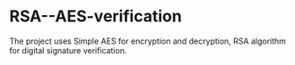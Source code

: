 # RSA--AES-verification
The project uses Simple AES for encryption and decryption, RSA algorithm for digital signature verification.
